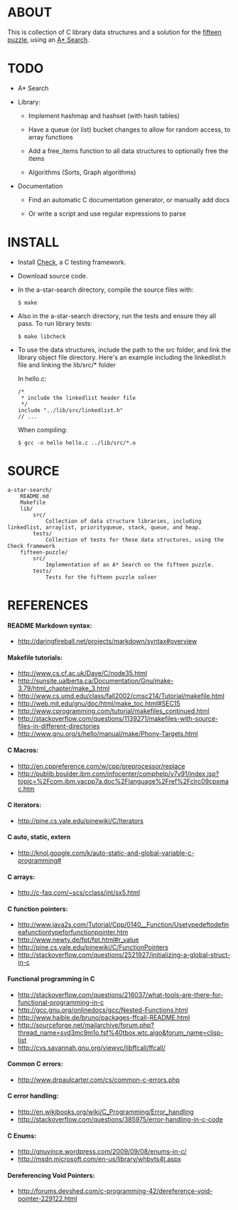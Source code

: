 ABOUT
=====
This is collection of C library data structures and a solution for the [fifteen puzzle](http://en.wikipedia.org/wiki/Fifteen_puzzle), using an [A* Search](http://en.wikipedia.org/wiki/A*_search_algorithm).

TODO
====
*   A* Search

*   Library:

    *   Implement hashmap and hashset (with hash tables)
    
    *   Have a queue (or list) bucket changes to allow for random access, to array functions
    
    *   Add a free_items function to all data structures to optionally free the items
    
    *   Algorithms (Sorts, Graph algorithms)

*   Documentation
    
    *   Find an automatic C documentation generator, or manually add docs
    
    *   Or write a script and use regular expressions to parse

INSTALL
=======
*   Install [Check](http://check.sourceforge.net/), a C testing framework.

*   Download source code.

*   In the a-star-search directory, compile the source files with:

        $ make
    
*   Also in the a-star-search directory, run the tests and ensure they all pass. To run library tests:

        $ make libcheck
    
*   To use the data structures, include the path to the src folder, and link the library object file directory. Here's an example including the linkedlist.h file and linking the lib/src/* folder

    In hello.c:
    
        /*
         * include the linkedlist header file
         */
        include "../lib/src/linkedlist.h"
        // ...
    
    When compiling:

        $ gcc -o hello hello.c ../lib/src/*.o

SOURCE
======
    a-star-search/
        README.md
        Makefile
        lib/
            src/
                Collection of data structure libraries, including linkedlist, arraylist, priorityqueue, stack, queue, and heap.
            tests/
                Collection of tests for these data structures, using the Check framework
        fifteen-puzzle/
            src/
                Implementation of an A* Search on the fifteen puzzle.
            tests/
                Tests for the fifteen puzzle solver
            
REFERENCES
==========

#### README Markdown syntax:
*   http://daringfireball.net/projects/markdown/syntax#overview

#### Makefile tutorials:
*   http://www.cs.cf.ac.uk/Dave/C/node35.html
*   http://sunsite.ualberta.ca/Documentation/Gnu/make-3.79/html_chapter/make_3.html
*   http://www.cs.umd.edu/class/fall2002/cmsc214/Tutorial/makefile.html
*   http://web.mit.edu/gnu/doc/html/make_toc.html#SEC15
*   http://www.cprogramming.com/tutorial/makefiles_continued.html
*   http://stackoverflow.com/questions/1139271/makefiles-with-source-files-in-different-directories
*   http://www.gnu.org/s/hello/manual/make/Phony-Targets.html

#### C Macros:
*   http://en.cppreference.com/w/cpp/preprocessor/replace
*   http://publib.boulder.ibm.com/infocenter/comphelp/v7v91/index.jsp?topic=%2Fcom.ibm.vacpp7a.doc%2Flanguage%2Fref%2Fclrc09cpxmac.htm

#### C iterators:
*   http://pine.cs.yale.edu/pinewiki/C/Iterators

#### C auto, static, extern
*   http://knol.google.com/k/auto-static-and-global-variable-c-programming#

#### C arrays:
*   http://c-faq.com/~scs/cclass/int/sx5.html

#### C function pointers:
*   http://www.java2s.com/Tutorial/Cpp/0140__Function/Usetypedeftodefineafunctiontypeforfunctionpointer.htm
*   http://www.newty.de/fpt/fpt.html#r_value
*   http://pine.cs.yale.edu/pinewiki/C/FunctionPointers
*   http://stackoverflow.com/questions/2521927/initializing-a-global-struct-in-c

#### Functional programming in C
*   http://stackoverflow.com/questions/216037/what-tools-are-there-for-functional-programming-in-c
*   http://gcc.gnu.org/onlinedocs/gcc/Nested-Functions.html
*   http://www.haible.de/bruno/packages-ffcall-README.html
*   http://sourceforge.net/mailarchive/forum.php?thread_name=svd3mc9m1o.fsf%40tbox.wtc.algo&forum_name=clisp-list
*   http://cvs.savannah.gnu.org/viewvc/libffcall/ffcall/

#### Common C errors:
*   http://www.drpaulcarter.com/cs/common-c-errors.php

#### C error handling:
*   http://en.wikibooks.org/wiki/C_Programming/Error_handling
*   http://stackoverflow.com/questions/385975/error-handling-in-c-code

#### C Enums:
*   http://gnuvince.wordpress.com/2009/09/08/enums-in-c/
*   http://msdn.microsoft.com/en-us/library/whbyts4t.aspx

#### Dereferencing Void Pointers:
*   http://forums.devshed.com/c-programming-42/dereference-void-pointer-229122.html